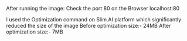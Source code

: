 

After running the image:
    Check the port 80 on the Browser
            localhost:80
            
            
I used the Optimization command on Slim.AI platform which significantly reduced the size of the image
      Before optimization size:- 24MB
      After optimization size:- 7MB
      
